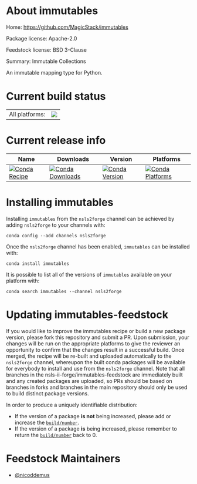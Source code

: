 About immutables
================

Home: https://github.com/MagicStack/immutables

Package license: Apache-2.0

Feedstock license: BSD 3-Clause

Summary: Immutable Collections

An immutable mapping type for Python.

Current build status
====================


<table><tr><td>All platforms:</td>
    <td>
      <a href="https://dev.azure.com/nsls2forge/nsls2forge/_build/latest?definitionId=11&branchName=master">
        <img src="https://dev.azure.com/nsls2forge/nsls2forge/_apis/build/status/immutables-feedstock?branchName=master">
      </a>
    </td>
  </tr>
</table>

Current release info
====================

| Name | Downloads | Version | Platforms |
| --- | --- | --- | --- |
| [![Conda Recipe](https://img.shields.io/badge/recipe-immutables-green.svg)](https://anaconda.org/nsls2forge/immutables) | [![Conda Downloads](https://img.shields.io/conda/dn/nsls2forge/immutables.svg)](https://anaconda.org/nsls2forge/immutables) | [![Conda Version](https://img.shields.io/conda/vn/nsls2forge/immutables.svg)](https://anaconda.org/nsls2forge/immutables) | [![Conda Platforms](https://img.shields.io/conda/pn/nsls2forge/immutables.svg)](https://anaconda.org/nsls2forge/immutables) |

Installing immutables
=====================

Installing `immutables` from the `nsls2forge` channel can be achieved by adding `nsls2forge` to your channels with:

```
conda config --add channels nsls2forge
```

Once the `nsls2forge` channel has been enabled, `immutables` can be installed with:

```
conda install immutables
```

It is possible to list all of the versions of `immutables` available on your platform with:

```
conda search immutables --channel nsls2forge
```




Updating immutables-feedstock
=============================

If you would like to improve the immutables recipe or build a new
package version, please fork this repository and submit a PR. Upon submission,
your changes will be run on the appropriate platforms to give the reviewer an
opportunity to confirm that the changes result in a successful build. Once
merged, the recipe will be re-built and uploaded automatically to the
`nsls2forge` channel, whereupon the built conda packages will be available for
everybody to install and use from the `nsls2forge` channel.
Note that all branches in the nsls-ii-forge/immutables-feedstock are
immediately built and any created packages are uploaded, so PRs should be based
on branches in forks and branches in the main repository should only be used to
build distinct package versions.

In order to produce a uniquely identifiable distribution:
 * If the version of a package **is not** being increased, please add or increase
   the [``build/number``](https://conda.io/docs/user-guide/tasks/build-packages/define-metadata.html#build-number-and-string).
 * If the version of a package **is** being increased, please remember to return
   the [``build/number``](https://conda.io/docs/user-guide/tasks/build-packages/define-metadata.html#build-number-and-string)
   back to 0.

Feedstock Maintainers
=====================

* [@nicoddemus](https://github.com/nicoddemus/)

